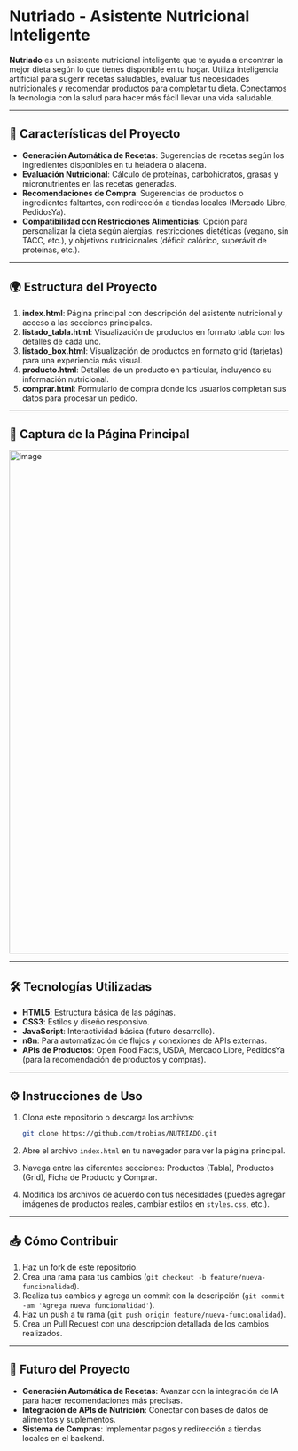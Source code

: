 # Nutriado - Asistente Nutricional Inteligente

**Nutriado** es un asistente nutricional inteligente que te ayuda a encontrar la mejor dieta según lo que tienes disponible en tu hogar. Utiliza inteligencia artificial para sugerir recetas saludables, evaluar tus necesidades nutricionales y recomendar productos para completar tu dieta. Conectamos la tecnología con la salud para hacer más fácil llevar una vida saludable.

---

## 🚀 Características del Proyecto

* **Generación Automática de Recetas**: Sugerencias de recetas según los ingredientes disponibles en tu heladera o alacena.
* **Evaluación Nutricional**: Cálculo de proteínas, carbohidratos, grasas y micronutrientes en las recetas generadas.
* **Recomendaciones de Compra**: Sugerencias de productos o ingredientes faltantes, con redirección a tiendas locales (Mercado Libre, PedidosYa).
* **Compatibilidad con Restricciones Alimenticias**: Opción para personalizar la dieta según alergias, restricciones dietéticas (vegano, sin TACC, etc.), y objetivos nutricionales (déficit calórico, superávit de proteínas, etc.).

---

## 🌍 Estructura del Proyecto

1. **index.html**: Página principal con descripción del asistente nutricional y acceso a las secciones principales.
2. **listado\_tabla.html**: Visualización de productos en formato tabla con los detalles de cada uno.
3. **listado\_box.html**: Visualización de productos en formato grid (tarjetas) para una experiencia más visual.
4. **producto.html**: Detalles de un producto en particular, incluyendo su información nutricional.
5. **comprar.html**: Formulario de compra donde los usuarios completan sus datos para procesar un pedido.

---

## 📸 Captura de la Página Principal

<img width="1911" height="906" alt="image" src="https://github.com/user-attachments/assets/d3485893-07a7-4b51-93e9-19edcebf4102" />


---

## 🛠️ Tecnologías Utilizadas

* **HTML5**: Estructura básica de las páginas.
* **CSS3**: Estilos y diseño responsivo.
* **JavaScript**: Interactividad básica (futuro desarrollo).
* **n8n**: Para automatización de flujos y conexiones de APIs externas.
* **APIs de Productos**: Open Food Facts, USDA, Mercado Libre, PedidosYa (para la recomendación de productos y compras).

---

## ⚙️ Instrucciones de Uso

1. Clona este repositorio o descarga los archivos:

   ```bash
   git clone https://github.com/trobias/NUTRIADO.git
   ```
2. Abre el archivo `index.html` en tu navegador para ver la página principal.
3. Navega entre las diferentes secciones: Productos (Tabla), Productos (Grid), Ficha de Producto y Comprar.
4. Modifica los archivos de acuerdo con tus necesidades (puedes agregar imágenes de productos reales, cambiar estilos en `styles.css`, etc.).

---

## 📥 Cómo Contribuir

1. Haz un fork de este repositorio.
2. Crea una rama para tus cambios (`git checkout -b feature/nueva-funcionalidad`).
3. Realiza tus cambios y agrega un commit con la descripción (`git commit -am 'Agrega nueva funcionalidad'`).
4. Haz un push a tu rama (`git push origin feature/nueva-funcionalidad`).
5. Crea un Pull Request con una descripción detallada de los cambios realizados.

---

## 📅 Futuro del Proyecto

* **Generación Automática de Recetas**: Avanzar con la integración de IA para hacer recomendaciones más precisas.
* **Integración de APIs de Nutrición**: Conectar con bases de datos de alimentos y suplementos.
* **Sistema de Compras**: Implementar pagos y redirección a tiendas locales en el backend.



